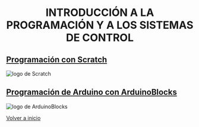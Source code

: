 
<h1 align="center"> INTRODUCCIÓN A LA PROGRAMACIÓN Y A LOS SISTEMAS DE CONTROL </h1>

## [Programación con Scratch](Scratch/readme.md)  

![logo de Scratch](https://4.bp.blogspot.com/-0Ux71fDbl8w/U-Swi3c5jZI/AAAAAAAAEOw/E1sI74IuRoU/w1200-h630-p-k-no-nu/scratch.png)

## [Programación de Arduino con ArduinoBlocks](ArduinoBlocks/readme.md)

![logo de ArduinoBlocks](https://www.electan.com/images/arduinoblocks-logo.jpg)

[Volver a inicio](https://github.com/angelmicelti/TecnoVilladiego3)
